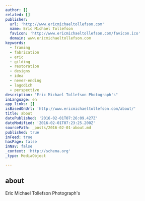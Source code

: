 ```yaml
---
author: []
related: []
publisher:
  url: 'http://www.ericmichaeltollefson.com'
  name: Eric Michael Tollefson
  favicon: 'http://www.ericmichaeltollefson.com/favicon.ico'
  domain: www.ericmichaeltollefson.com
keywords:
  - framing
  - fabrication
  - eric
  - gilding
  - restoration
  - designs
  - idea
  - never-ending
  - lagodich
  - perspective
description: "Eric Michael Tollefson Photograph's"
inLanguage: en
app_links: []
isBasedOnUrl: 'http://www.ericmichaeltollefson.com/about/'
title: about
datePublished: '2016-02-01T07:26:09.427Z'
dateModified: '2016-02-01T07:23:25.200Z'
sourcePath: _posts/2016-02-01-about.md
published: true
inFeed: true
hasPage: false
inNav: false
_context: 'http://schema.org'
_type: MediaObject

---
```

<article style=""><h1>about</h1><p>Eric Michael Tollefson Photograph's</p></article>